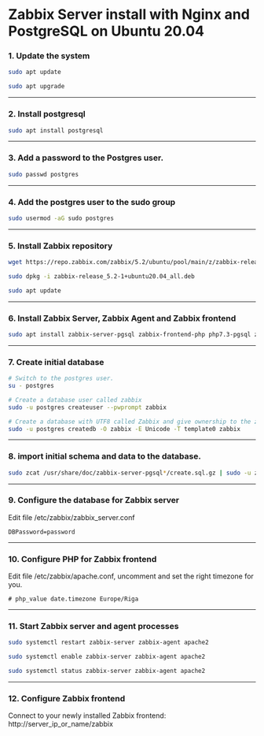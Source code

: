 # Zabbix Server install with Nginx and PostgreSQL on Ubuntu 20.04

### 1. Update the system

```bash
sudo apt update

sudo apt upgrade
```

------


### 2. Install postgresql

```bash
sudo apt install postgresql
```

------

### 3. Add a password to the Postgres user.

```bash
sudo passwd postgres
```

------

### 4. Add the postgres user to the sudo group

```bash
sudo usermod -aG sudo postgres
```

------

### 5. Install Zabbix repository

```bash
wget https://repo.zabbix.com/zabbix/5.2/ubuntu/pool/main/z/zabbix-release/zabbix-release_5.2-1+ubuntu20.04_all.deb

sudo dpkg -i zabbix-release_5.2-1+ubuntu20.04_all.deb

sudo apt update
```

------

### 6. Install Zabbix Server, Zabbix Agent and Zabbix frontend

```bash
sudo apt install zabbix-server-pgsql zabbix-frontend-php php7.3-pgsql zabbix-apache-conf zabbix-agent
```

------

### 7. Create initial database

```bash
# Switch to the postgres user.
su - postgres

# Create a database user called zabbix
sudo -u postgres createuser --pwprompt zabbix

# Create a database with UTF8 called Zabbix and give ownership to the zabbix user created before
sudo -u postgres createdb -O zabbix -E Unicode -T template0 zabbix
```

------

### 8. import initial schema and data to the database.

```bash
sudo zcat /usr/share/doc/zabbix-server-pgsql*/create.sql.gz | sudo -u zabbix psql zabbix
```

------

### 9. Configure the database for Zabbix server

Edit file /etc/zabbix/zabbix_server.conf

```
DBPassword=password
```

------

### 10. Configure PHP for Zabbix frontend

Edit file /etc/zabbix/apache.conf, uncomment and set the right timezone for you.

```
# php_value date.timezone Europe/Riga
```

------

### 11. Start Zabbix server and agent processes

```bash
sudo systemctl restart zabbix-server zabbix-agent apache2

sudo systemctl enable zabbix-server zabbix-agent apache2

sudo systemctl status zabbix-server zabbix-agent apache2
```

------

### 12. Configure Zabbix frontend

Connect to your newly installed Zabbix frontend: http://server_ip_or_name/zabbix

